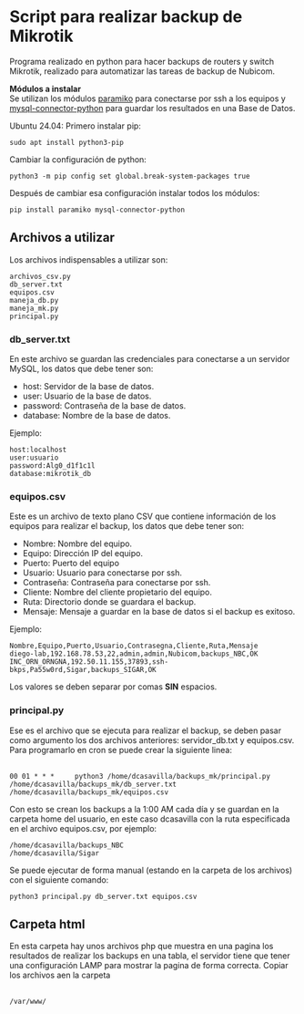 <h1 id="Script para realizar backup de Mikrotik">Script para realizar backup de Mikrotik</h1>

Programa realizado en python para hacer backups de routers y switch Mikrotik, realizado para automatizar las tareas de backup de Nubicom.

**Módulos a instalar**<br>
Se utilizan los módulos [paramiko](https://pypi.org/project/paramiko/) para conectarse por ssh a los equipos y [mysql-connector-python](https://pypi.org/project/mysql-connector-python/) para guardar los resultados en una Base de Datos.

Ubuntu 24.04:
Primero instalar pip:
```shell
sudo apt install python3-pip
```
Cambiar la configuración de python:
```shell
python3 -m pip config set global.break-system-packages true
```

Después de cambiar esa configuración instalar todos los módulos:
```shell
pip install paramiko mysql-connector-python
```

<h2 id="Archivos a utilizar">Archivos a utilizar</h2>

Los archivos indispensables a utilizar son:
```shell
archivos_csv.py
db_server.txt
equipos.csv
maneja_db.py
maneja_mk.py
principal.py
```

<h3 id="db_server.txt">db_server.txt</h3>
En este archivo se guardan las credenciales para conectarse a un servidor MySQL, los datos que debe tener son:<br>

* host: Servidor de la base de datos.<br>
* user: Usuario de la base de datos.<br>
* password: Contraseña de la base de datos.<br>
* database: Nombre de la base de datos.<br>

Ejemplo:
```shell
host:localhost
user:usuario
password:Alg0_d1f1c1l
database:mikrotik_db
```

<h3 id="equipos.csv">equipos.csv</h3>
Este es un archivo de texto plano CSV que contiene información de los equipos para realizar el backup, los datos que debe tener son:<br>

* Nombre: Nombre del equipo.<br>
* Equipo: Dirección IP del equipo.<br>
* Puerto: Puerto del equipo<br>
* Usuario: Usuario para conectarse por ssh.<br>
* Contraseña: Contraseña para conectarse por ssh.<br>
* Cliente: Nombre del cliente propietario del equipo.<br>
* Ruta: Directorio donde se guardara el backup.<br>
* Mensaje: Mensaje a guardar en la base de datos si el backup es exitoso.<br>

Ejemplo:
```shell
Nombre,Equipo,Puerto,Usuario,Contrasegna,Cliente,Ruta,Mensaje
diego-lab,192.168.78.53,22,admin,admin,Nubicom,backups_NBC,OK
INC_ORN_ORNGNA,192.50.11.155,37893,ssh-bkps,Pa55w0rd,Sigar,backups_SIGAR,OK
```
Los valores se deben separar por comas **SIN** espacios.

<h3 id="principal.py">principal.py</h3>
Ese es el archivo que se ejecuta para realizar el backup, se deben pasar como argumento los dos archivos anteriores: servidor_db.txt y equipos.csv. Para programarlo en cron se puede crear la siguiente linea:<br><br>

```shell
00 01 * * *     python3 /home/dcasavilla/backups_mk/principal.py /home/dcasavilla/backups_mk/db_server.txt /home/dcasavilla/backups_mk/equipos.csv
```

Con esto se crean los backups a la 1:00 AM cada día y se guardan en la carpeta home del usuario, en este caso dcasavilla con la ruta especificada en el archivo equipos.csv, por ejemplo:<br>

```shell
/home/dcasavilla/backups_NBC
/home/dcasavilla/Sigar
```

Se puede ejecutar de forma manual (estando en la carpeta de los archivos) con el siguiente comando:
```shell
python3 principal.py db_server.txt equipos.csv
```

<h2 id="Carpeta html">Carpeta html</h2>
En esta carpeta hay unos archivos php que muestra en una pagina los resultados de realizar los backups en una tabla, el servidor tiene que tener una configuración LAMP para mostrar la pagina de forma correcta. Copiar los archivos aen la carpeta<br><br>

```shell
/var/www/
```
